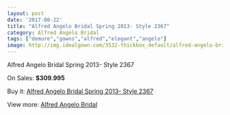 ```yaml
---
layout: post
date: '2017-08-22'
title: "Alfred Angelo Bridal Spring 2013- Style 2367"
category: Alfred Angelo Bridal
tags: ["demure","gowns","alfred","elegant","angelo"]
image: http://img.idealgown.com/3532-thickbox_default/alfred-angelo-bridal-spring-2013-style-2367.jpg
---
```

Alfred Angelo Bridal Spring 2013- Style 2367

On Sales: **$309.995**
<a href="https://www.idealgown.com/en/alfred-angelo-bridal/1680-alfred-angelo-bridal-spring-2013-style-2367.html"><amp-img layout="responsive" width="600" height="600" src="//img.idealgown.com/3532-thickbox_default/alfred-angelo-bridal-spring-2013-style-2367.jpg" alt="Alfred Angelo Bridal Spring 2013- Style 2367 0" /></a>
<a href="https://www.idealgown.com/en/alfred-angelo-bridal/1680-alfred-angelo-bridal-spring-2013-style-2367.html"><amp-img layout="responsive" width="600" height="600" src="//img.idealgown.com/3533-thickbox_default/alfred-angelo-bridal-spring-2013-style-2367.jpg" alt="Alfred Angelo Bridal Spring 2013- Style 2367 1" /></a>

Buy it: [Alfred Angelo Bridal Spring 2013- Style 2367](https://www.idealgown.com/en/alfred-angelo-bridal/1680-alfred-angelo-bridal-spring-2013-style-2367.html "Alfred Angelo Bridal Spring 2013- Style 2367")

View more: [Alfred Angelo Bridal](https://www.idealgown.com/en/28-alfred-angelo-bridal "Alfred Angelo Bridal")